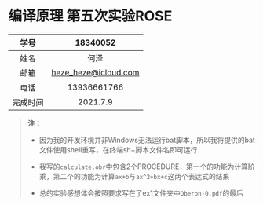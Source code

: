 # 编译原理 第五次实验ROSE

|   学号   |       18340052       |
| :------: | :------------------: |
|   姓名   |         何泽         |
|   邮箱   | heze_heze@icloud.com |
|   电话   |     13936661766      |
| 完成时间 |       2021.7.9       |

> **注：**
>
> - 因为我的开发环境并非Windows无法运行bat脚本，所以我将提供的bat文件使用shell重写，在终端sh+脚本文件名即可运行
>
> - 我写的`calculate.obr`中包含2个PROCEDURE，第一个的功能为计算阶乘，第二个的功能为计算`ax+b`与`ax^2+bx+c`这两个表达式的结果
> - 总的实验感想体会按照要求写在了ex1文件夹中`Oberon-0.pdf`的最后

